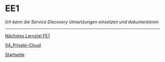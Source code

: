 # EE1
*Ich kann die Service Discovery Umsetzungen einsetzen und dokumentieren*

___

[Nächstes Lernziel FE1](../04_Private-Cloud/FE1.md)

[04_Private-Cloud](../04_Private-Cloud)

[Startseite](https://github.com/ask-yo-girl-about-me/Project-Future)